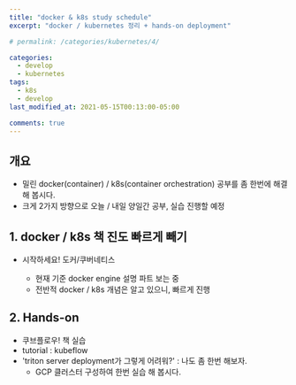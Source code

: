 ```yaml
---
title: "docker & k8s study schedule"
excerpt: "docker / kubernetes 정리 + hands-on deployment"

# permalink: /categories/kubernetes/4/

categories:
  - develop
  - kubernetes
tags:
  - k8s
  - develop
last_modified_at: 2021-05-15T00:13:00-05:00

comments: true
---
```


## 개요

- 밀린 docker(container) / k8s(container orchestration) 공부를 좀 한번에 해결해 봅시다.
- 크게 2가지 방향으로 오늘 / 내일 양일간 공부, 실습 진행할 예정

## 1. docker / k8s 책 진도 빠르게 빼기

- 시작하세요! 도커/쿠버네티스

  - 현재 기준 docker engine 설명 파트 보는 중
  - 전반적 docker / k8s 개념은 알고 있으니, 빠르게 진행

## 2. Hands-on

- 쿠브플로우! 책 실습
- tutorial : kubeflow
- 'triton server deployment가 그렇게 어려워?' : 나도 좀 한번 해보자.
  - GCP 클러스터 구성하여 한번 실습 해 봅시다.
